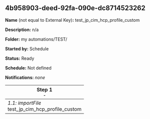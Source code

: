 ## 4b958903-deed-92fa-090e-dc8714523262

**Name** (not equal to External Key)**:** test_jp_cim_hcp_profile_custom

**Description:** n/a

**Folder:** my automations/TEST/

**Started by:** Schedule

**Status:** Ready

**Schedule:** Not defined

**Notifications:** _none_


| Step 1<br>_<small>-</small>_ |
| --- |
| _1.1: importFile_<br>test_jp_cim_hcp_profile_custom |
